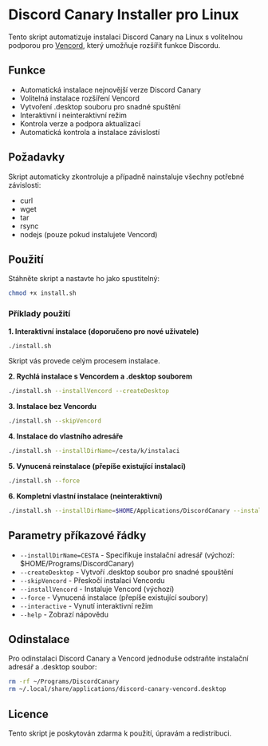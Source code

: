 # Discord Canary Installer pro Linux

Tento skript automatizuje instalaci Discord Canary na Linux s volitelnou podporou pro [Vencord](https://github.com/Vencord/Vencord), který umožňuje rozšířit funkce Discordu.

## Funkce

- Automatická instalace nejnovější verze Discord Canary
- Volitelná instalace rozšíření Vencord
- Vytvoření .desktop souboru pro snadné spuštění
- Interaktivní i neinteraktivní režim
- Kontrola verze a podpora aktualizací
- Automatická kontrola a instalace závislostí

## Požadavky

Skript automaticky zkontroluje a případně nainstaluje všechny potřebné závislosti:
- curl
- wget
- tar
- rsync
- nodejs (pouze pokud instalujete Vencord)

## Použití

Stáhněte skript a nastavte ho jako spustitelný:

```bash
chmod +x install.sh
```

### Příklady použití

**1. Interaktivní instalace (doporučeno pro nové uživatele)**

```bash
./install.sh
```

Skript vás provede celým procesem instalace.

**2. Rychlá instalace s Vencordem a .desktop souborem**

```bash
./install.sh --installVencord --createDesktop
```

**3. Instalace bez Vencordu**

```bash
./install.sh --skipVencord
```

**4. Instalace do vlastního adresáře**

```bash
./install.sh --installDirName=/cesta/k/instalaci
```

**5. Vynucená reinstalace (přepíše existující instalaci)**

```bash
./install.sh --force
```

**6. Kompletní vlastní instalace (neinteraktivní)**

```bash
./install.sh --installDirName=$HOME/Applications/DiscordCanary --installVencord --createDesktop --force
```

## Parametry příkazové řádky

- `--installDirName=CESTA` - Specifikuje instalační adresář (výchozí: $HOME/Programs/DiscordCanary)
- `--createDesktop` - Vytvoří .desktop soubor pro snadné spouštění
- `--skipVencord` - Přeskočí instalaci Vencordu
- `--installVencord` - Instaluje Vencord (výchozí)
- `--force` - Vynucená instalace (přepíše existující soubory)
- `--interactive` - Vynutí interaktivní režim
- `--help` - Zobrazí nápovědu

## Odinstalace

Pro odinstalaci Discord Canary a Vencord jednoduše odstraňte instalační adresář a .desktop soubor:

```bash
rm -rf ~/Programs/DiscordCanary
rm ~/.local/share/applications/discord-canary-vencord.desktop
```

## Licence

Tento skript je poskytován zdarma k použití, úpravám a redistribuci.